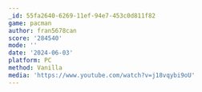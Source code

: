 ```yaml
---
_id: 55fa2640-6269-11ef-94e7-453c0d811f82
game: pacman
author: fran5678can
score: '284540'
mode: ''
date: '2024-06-03'
platform: PC
method: Vanilla
media: 'https://www.youtube.com/watch?v=j18vqybi9oU'
---
```


